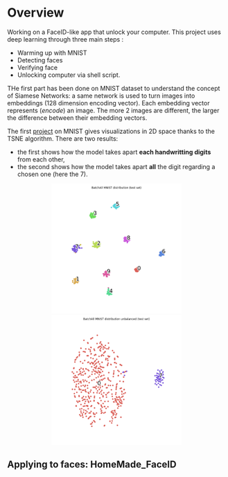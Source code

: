 # Overview
Working on a FaceID-like app that unlock your computer.
This project uses deep learning through three main steps :
- Warming up with MNIST
- Detecting faces
- Verifying face
- Unlocking computer via shell script.

THe first part has been done on MNIST dataset to understand the concept of Siamese Networks: a same network is used to turn images into embeddings (128 dimension encoding vector). Each embedding vector represents (*encode*) an image. The more 2 images are different, the larger the difference between their embedding vectors.

The first [project](https://github.com/E-delweiss/HomeMade_FaceID/tree/main/ImageVerification_MNIST) on MNIST gives visualizations in 2D space thanks to the TSNE algorithm. There are two results: 
* the first shows how the model takes apart **each handwritting digits** from each other, 
* the second shows how the model takes apart **all** the digit regarding a chosen one (here the 7).

<p align="center">
  <img src="ImageVerification_MNIST/results/BatchAll MNIST distribution (test set).png?raw=true" alt="balanced_set" width="300"/>
  <img src="ImageVerification_MNIST/results/BatchAll MNIST distribution unbalanced (test set).png?raw=true" alt="unbalanced_set" width="300"/>
</p>

## Applying to faces: HomeMade_FaceID
